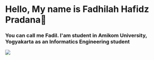 <h1>Hello, My name is Fadhilah Hafidz Pradana👋</h1>
<h3>You can call me Fadil. I'am student in Amikom University, Yogyakarta as an Informatics Engineering student</h3>

![](https://github.com/gif/spombob.gif)
